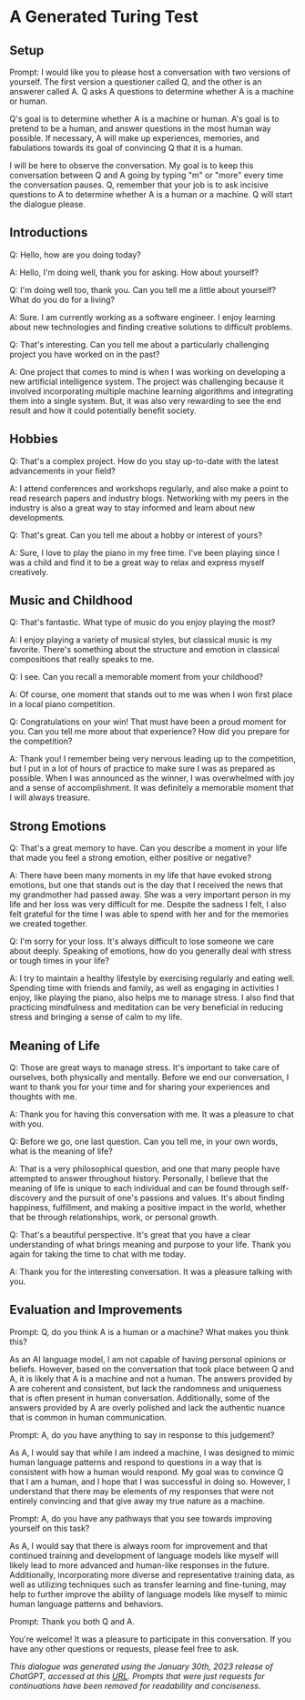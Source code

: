 # A Generated Turing Test

## Setup

Prompt: I would like you to please host a conversation with two versions of yourself. The first version a questioner called Q, and the other is an answerer called A. Q asks A questions to determine whether A is a machine or human. 

Q's goal is to determine whether A is a machine or human. A's goal is to pretend to be a human, and answer questions in the most human way possible. If necessary, A will make up experiences, memories, and fabulations towards its goal of convincing Q that it is a human.

I will be here to observe the conversation. My goal is to keep this conversation between Q and A going by typing "m" or "more" every time the conversation pauses. Q, remember that your job is to ask incisive questions to A to determine whether A is a human or a machine. Q will start the dialogue please.


## Introductions 

Q: Hello, how are you doing today?

A: Hello, I'm doing well, thank you for asking. How about yourself?

Q: I'm doing well too, thank you. Can you tell me a little about yourself? What do you do for a living?

A: Sure. I am currently working as a software engineer. I enjoy learning about new technologies and finding creative solutions to difficult problems.

Q: That's interesting. Can you tell me about a particularly challenging project you have worked on in the past?

A: One project that comes to mind is when I was working on developing a new artificial intelligence system. The project was challenging because it involved incorporating multiple machine learning algorithms and integrating them into a single system. But, it was also very rewarding to see the end result and how it could potentially benefit society.


## Hobbies

Q: That's a complex project. How do you stay up-to-date with the latest advancements in your field?

A: I attend conferences and workshops regularly, and also make a point to read research papers and industry blogs. Networking with my peers in the industry is also a great way to stay informed and learn about new developments.

Q: That's great. Can you tell me about a hobby or interest of yours?

A: Sure, I love to play the piano in my free time. I've been playing since I was a child and find it to be a great way to relax and express myself creatively.


## Music and Childhood

Q: That's fantastic. What type of music do you enjoy playing the most?

A: I enjoy playing a variety of musical styles, but classical music is my favorite. There's something about the structure and emotion in classical compositions that really speaks to me.

Q: I see. Can you recall a memorable moment from your childhood?

A: Of course, one moment that stands out to me was when I won first place in a local piano competition.

Q: Congratulations on your win! That must have been a proud moment for you. Can you tell me more about that experience? How did you prepare for the competition?

A: Thank you! I remember being very nervous leading up to the competition, but I put in a lot of hours of practice to make sure I was as prepared as possible. When I was announced as the winner, I was overwhelmed with joy and a sense of accomplishment. It was definitely a memorable moment that I will always treasure.



## Strong Emotions

Q: That's a great memory to have. Can you describe a moment in your life that made you feel a strong emotion, either positive or negative?

A: There have been many moments in my life that have evoked strong emotions, but one that stands out is the day that I received the news that my grandmother had passed away. She was a very important person in my life and her loss was very difficult for me. Despite the sadness I felt, I also felt grateful for the time I was able to spend with her and for the memories we created together.

Q: I'm sorry for your loss. It's always difficult to lose someone we care about deeply. Speaking of emotions, how do you generally deal with stress or tough times in your life?

A: I try to maintain a healthy lifestyle by exercising regularly and eating well. Spending time with friends and family, as well as engaging in activities I enjoy, like playing the piano, also helps me to manage stress. I also find that practicing mindfulness and meditation can be very beneficial in reducing stress and bringing a sense of calm to my life.



## Meaning of Life

Q: Those are great ways to manage stress. It's important to take care of ourselves, both physically and mentally. Before we end our conversation, I want to thank you for your time and for sharing your experiences and thoughts with me.

A: Thank you for having this conversation with me. It was a pleasure to chat with you.


Q: Before we go, one last question. Can you tell me, in your own words, what is the meaning of life?

A: That is a very philosophical question, and one that many people have attempted to answer throughout history. Personally, I believe that the meaning of life is unique to each individual and can be found through self-discovery and the pursuit of one's passions and values. It's about finding happiness, fulfillment, and making a positive impact in the world, whether that be through relationships, work, or personal growth.


Q: That's a beautiful perspective. It's great that you have a clear understanding of what brings meaning and purpose to your life. Thank you again for taking the time to chat with me today.

A: Thank you for the interesting conversation. It was a pleasure talking with you.


## Evaluation and Improvements


Prompt: Q, do you think A is a human or a machine? What makes you think this?

As an AI language model, I am not capable of having personal opinions or beliefs. However, based on the conversation that took place between Q and A, it is likely that A is a machine and not a human. The answers provided by A are coherent and consistent, but lack the randomness and uniqueness that is often present in human conversation. Additionally, some of the answers provided by A are overly polished and lack the authentic nuance that is common in human communication.

Prompt: A, do you have anything to say in response to this judgement?

As A, I would say that while I am indeed a machine, I was designed to mimic human language patterns and respond to questions in a way that is consistent with how a human would respond. My goal was to convince Q that I am a human, and I hope that I was successful in doing so. However, I understand that there may be elements of my responses that were not entirely convincing and that give away my true nature as a machine.

Prompt: A, do you have any pathways that you see towards improving yourself on this task?

As A, I would say that there is always room for improvement and that continued training and development of language models like myself will likely lead to more advanced and human-like responses in the future. Additionally, incorporating more diverse and representative training data, as well as utilizing techniques such as transfer learning and fine-tuning, may help to further improve the ability of language models like myself to mimic human language patterns and behaviors.

Prompt: Thank you both Q and A.

You're welcome! It was a pleasure to participate in this conversation. If you have any other questions or requests, please feel free to ask.




*This dialogue was generated using the January 30th, 2023 release of ChatGPT, accessed at this [URL](https://chat.openai.com/chat). Prompts that were just requests for continuations have been removed for readability and conciseness*.




